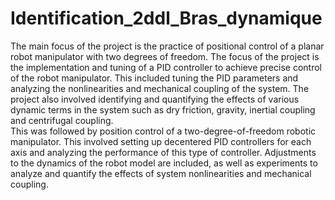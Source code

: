 # Identification_2ddl_Bras_dynamique
The main focus of the project is the practice of positional control of a planar robot manipulator with two degrees of freedom. The focus of the project is the implementation and tuning of a PID controller to achieve precise control of the robot manipulator. This included tuning the PID parameters and analyzing the nonlinearities and mechanical coupling of the system. The project also involved identifying and quantifying the effects of various dynamic terms in the system such as dry friction, gravity, inertial coupling and centrifugal coupling.<br>
This was followed by position control of a two-degree-of-freedom robotic manipulator. This involved setting up decentered PID controllers for each axis and analyzing the performance of this type of controller. Adjustments to the dynamics of the robot model are included, as well as experiments to analyze and quantify the effects of system nonlinearities and mechanical coupling.<br>
